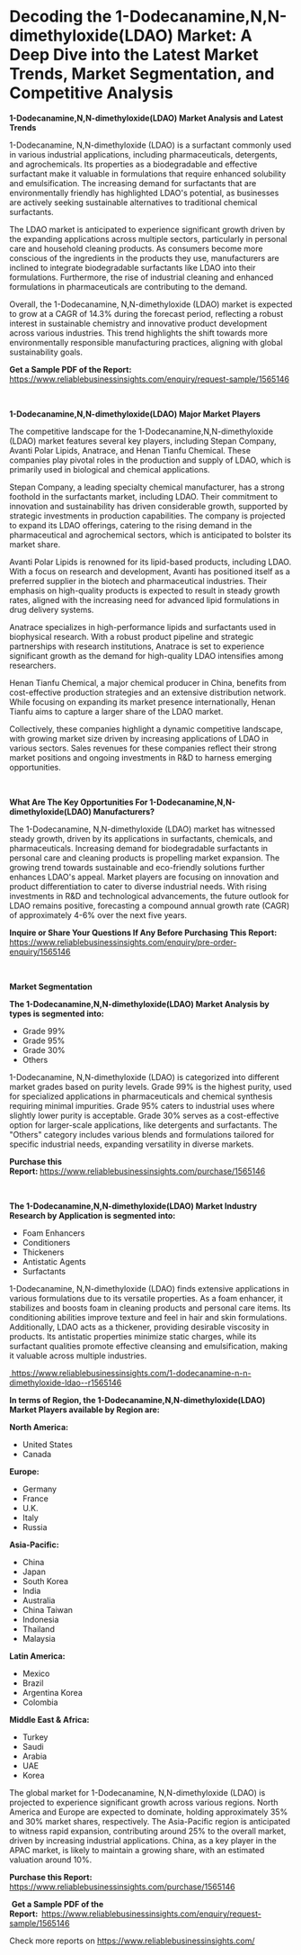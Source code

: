 <p><h1>Decoding the 1-Dodecanamine,N,N-dimethyloxide(LDAO) Market: A Deep Dive into the Latest Market Trends, Market Segmentation, and Competitive Analysis</h1></p><p><strong>1-Dodecanamine,N,N-dimethyloxide(LDAO) Market Analysis and Latest Trends</strong></p>
<p><p>1-Dodecanamine, N,N-dimethyloxide (LDAO) is a surfactant commonly used in various industrial applications, including pharmaceuticals, detergents, and agrochemicals. Its properties as a biodegradable and effective surfactant make it valuable in formulations that require enhanced solubility and emulsification. The increasing demand for surfactants that are environmentally friendly has highlighted LDAO's potential, as businesses are actively seeking sustainable alternatives to traditional chemical surfactants.</p><p>The LDAO market is anticipated to experience significant growth driven by the expanding applications across multiple sectors, particularly in personal care and household cleaning products. As consumers become more conscious of the ingredients in the products they use, manufacturers are inclined to integrate biodegradable surfactants like LDAO into their formulations. Furthermore, the rise of industrial cleaning and enhanced formulations in pharmaceuticals are contributing to the demand.</p><p>Overall, the 1-Dodecanamine, N,N-dimethyloxide (LDAO) market is expected to grow at a CAGR of 14.3% during the forecast period, reflecting a robust interest in sustainable chemistry and innovative product development across various industries. This trend highlights the shift towards more environmentally responsible manufacturing practices, aligning with global sustainability goals.</p></p>
<p><strong>Get a Sample PDF of the Report:&nbsp;</strong> <a href="https://www.reliablebusinessinsights.com/enquiry/request-sample/1565146?utm_campaign=3032&utm_medium=2&utm_source=Github&utm_content=ia&utm_term=02042025&utm_id=1-dodecanaminenn-dimethyloxideldao">https://www.reliablebusinessinsights.com/enquiry/request-sample/1565146</a></p>
<p>&nbsp;</p>
<p><strong>1-Dodecanamine,N,N-dimethyloxide(LDAO) Major Market Players</strong></p>
<p><p>The competitive landscape for the 1-Dodecanamine,N,N-dimethyloxide (LDAO) market features several key players, including Stepan Company, Avanti Polar Lipids, Anatrace, and Henan Tianfu Chemical. These companies play pivotal roles in the production and supply of LDAO, which is primarily used in biological and chemical applications.</p><p>Stepan Company, a leading specialty chemical manufacturer, has a strong foothold in the surfactants market, including LDAO. Their commitment to innovation and sustainability has driven considerable growth, supported by strategic investments in production capabilities. The company is projected to expand its LDAO offerings, catering to the rising demand in the pharmaceutical and agrochemical sectors, which is anticipated to bolster its market share.</p><p>Avanti Polar Lipids is renowned for its lipid-based products, including LDAO. With a focus on research and development, Avanti has positioned itself as a preferred supplier in the biotech and pharmaceutical industries. Their emphasis on high-quality products is expected to result in steady growth rates, aligned with the increasing need for advanced lipid formulations in drug delivery systems.</p><p>Anatrace specializes in high-performance lipids and surfactants used in biophysical research. With a robust product pipeline and strategic partnerships with research institutions, Anatrace is set to experience significant growth as the demand for high-quality LDAO intensifies among researchers.</p><p>Henan Tianfu Chemical, a major chemical producer in China, benefits from cost-effective production strategies and an extensive distribution network. While focusing on expanding its market presence internationally, Henan Tianfu aims to capture a larger share of the LDAO market.</p><p>Collectively, these companies highlight a dynamic competitive landscape, with growing market size driven by increasing applications of LDAO in various sectors. Sales revenues for these companies reflect their strong market positions and ongoing investments in R&D to harness emerging opportunities.</p></p>
<p>&nbsp;</p>
<p><strong>What Are The Key Opportunities For 1-Dodecanamine,N,N-dimethyloxide(LDAO) Manufacturers?</strong></p>
<p><p>The 1-Dodecanamine, N,N-dimethyloxide (LDAO) market has witnessed steady growth, driven by its applications in surfactants, chemicals, and pharmaceuticals. Increasing demand for biodegradable surfactants in personal care and cleaning products is propelling market expansion. The growing trend towards sustainable and eco-friendly solutions further enhances LDAO's appeal. Market players are focusing on innovation and product differentiation to cater to diverse industrial needs. With rising investments in R&D and technological advancements, the future outlook for LDAO remains positive, forecasting a compound annual growth rate (CAGR) of approximately 4-6% over the next five years.</p></p>
<p><strong>Inquire or Share Your Questions If Any Before Purchasing This Report:</strong> <a href="https://www.reliablebusinessinsights.com/enquiry/pre-order-enquiry/1565146?utm_campaign=3032&utm_medium=2&utm_source=Github&utm_content=ia&utm_term=02042025&utm_id=1-dodecanaminenn-dimethyloxideldao">https://www.reliablebusinessinsights.com/enquiry/pre-order-enquiry/1565146</a></p>
<p>&nbsp;</p>
<p><strong>Market Segmentation</strong></p>
<p><strong>The 1-Dodecanamine,N,N-dimethyloxide(LDAO) Market Analysis by types is segmented into:</strong></p>
<p><ul><li>Grade 99%</li><li>Grade 95%</li><li>Grade 30%</li><li>Others</li></ul></p>
<p><p>1-Dodecanamine, N,N-dimethyloxide (LDAO) is categorized into different market grades based on purity levels. Grade 99% is the highest purity, used for specialized applications in pharmaceuticals and chemical synthesis requiring minimal impurities. Grade 95% caters to industrial uses where slightly lower purity is acceptable. Grade 30% serves as a cost-effective option for larger-scale applications, like detergents and surfactants. The "Others" category includes various blends and formulations tailored for specific industrial needs, expanding versatility in diverse markets.</p></p>
<p><strong>Purchase this Report:&nbsp;</strong><a href="https://www.reliablebusinessinsights.com/purchase/1565146?utm_campaign=3032&utm_medium=2&utm_source=Github&utm_content=ia&utm_term=02042025&utm_id=1-dodecanaminenn-dimethyloxideldao">https://www.reliablebusinessinsights.com/purchase/1565146</a></p>
<p>&nbsp;</p>
<p><strong>The 1-Dodecanamine,N,N-dimethyloxide(LDAO) Market Industry Research by Application is segmented into:</strong></p>
<p><ul><li>Foam Enhancers</li><li>Conditioners</li><li>Thickeners</li><li>Antistatic Agents</li><li>Surfactants</li></ul></p>
<p><p>1-Dodecanamine, N,N-dimethyloxide (LDAO) finds extensive applications in various formulations due to its versatile properties. As a foam enhancer, it stabilizes and boosts foam in cleaning products and personal care items. Its conditioning abilities improve texture and feel in hair and skin formulations. Additionally, LDAO acts as a thickener, providing desirable viscosity in products. Its antistatic properties minimize static charges, while its surfactant qualities promote effective cleansing and emulsification, making it valuable across multiple industries.</p></p>
<p><a href="https://www.reliablebusinessinsights.com/1-dodecanamine-n-n-dimethyloxide-ldao--r1565146?utm_campaign=3032&utm_medium=2&utm_source=Github&utm_content=ia&utm_term=02042025&utm_id=1-dodecanaminenn-dimethyloxideldao">&nbsp;https://www.reliablebusinessinsights.com/1-dodecanamine-n-n-dimethyloxide-ldao--r1565146</a></p>
<p><strong>In terms of Region, the 1-Dodecanamine,N,N-dimethyloxide(LDAO) Market Players available by Region are:</strong></p>
<p>
    <p> <strong> North America: </strong>
        <ul>
            <li>United States</li>
            <li>Canada</li>
        </ul>
        </p> 
    <p> <strong> Europe: </strong>
        <ul>
            <li>Germany</li>
            <li>France</li>
            <li>U.K.</li>
            <li>Italy</li>
            <li>Russia</li>
        </ul>
        </p> 
    <p> <strong> Asia-Pacific: </strong>
        <ul>
            <li>China</li>
            <li>Japan</li>
            <li>South Korea</li>
            <li>India</li>
            <li>Australia</li>
            <li>China Taiwan</li>
            <li>Indonesia</li>
            <li>Thailand</li>
            <li>Malaysia</li>
        </ul>
        </p> 
    <p> <strong> Latin America: </strong>
        <ul>
            <li>Mexico</li>
            <li>Brazil</li>
            <li>Argentina Korea</li>
            <li>Colombia</li>
        </ul>
        </p> 
    <p> <strong> Middle East & Africa: </strong>
        <ul>
            <li>Turkey</li>
            <li>Saudi</li>
            <li>Arabia</li>
            <li>UAE</li>
            <li>Korea</li>
        </ul>
    </p>
    </p>
<p><p>The global market for 1-Dodecanamine, N,N-dimethyloxide (LDAO) is projected to experience significant growth across various regions. North America and Europe are expected to dominate, holding approximately 35% and 30% market shares, respectively. The Asia-Pacific region is anticipated to witness rapid expansion, contributing around 25% to the overall market, driven by increasing industrial applications. China, as a key player in the APAC market, is likely to maintain a growing share, with an estimated valuation around 10%.</p></p>
<p><strong>Purchase this Report: </strong><a href="https://www.reliablebusinessinsights.com/purchase/1565146?utm_campaign=3032&utm_medium=2&utm_source=Github&utm_content=ia&utm_term=02042025&utm_id=1-dodecanaminenn-dimethyloxideldao">https://www.reliablebusinessinsights.com/purchase/1565146</a></p>
<p>&nbsp;<strong>Get a Sample PDF of the Report:&nbsp;&nbsp;</strong><a href="https://www.reliablebusinessinsights.com/enquiry/request-sample/1565146?utm_campaign=3032&utm_medium=2&utm_source=Github&utm_content=ia&utm_term=02042025&utm_id=1-dodecanaminenn-dimethyloxideldao">https://www.reliablebusinessinsights.com/enquiry/request-sample/1565146</a></p>
<p><strong></strong></p>
<p>Check more reports on <a href="https://www.reliablebusinessinsights.com/?utm_campaign=3032&utm_medium=2&utm_source=Github&utm_content=ia&utm_term=02042025&utm_id=1-dodecanaminenn-dimethyloxideldao">https://www.reliablebusinessinsights.com/</a></p>